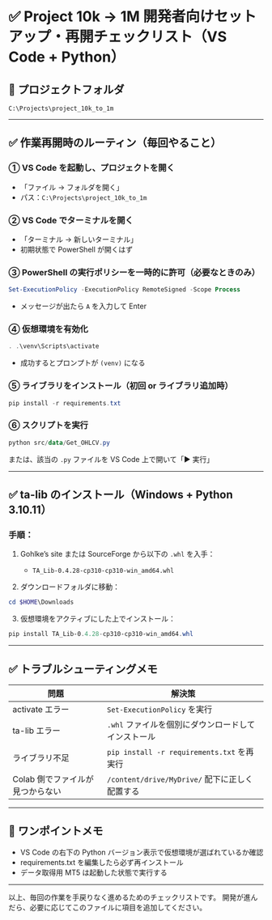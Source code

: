 # ✅ Project 10k → 1M 開発者向けセットアップ・再開チェックリスト（VS Code + Python）

## 📁 プロジェクトフォルダ

```
C:\Projects\project_10k_to_1m
```

---

## ✅ 作業再開時のルーティン（毎回やること）

### ① VS Code を起動し、プロジェクトを開く

* 「ファイル → フォルダを開く」
* パス：`C:\Projects\project_10k_to_1m`

### ② VS Code でターミナルを開く

* 「ターミナル → 新しいターミナル」
* 初期状態で PowerShell が開くはず

### ③ PowerShell の実行ポリシーを一時的に許可（必要なときのみ）

```powershell
Set-ExecutionPolicy -ExecutionPolicy RemoteSigned -Scope Process
```

* メッセージが出たら `A` を入力して Enter

### ④ 仮想環境を有効化

```powershell
. .\venv\Scripts\activate
```

* 成功するとプロンプトが `(venv)` になる

### ⑤ ライブラリをインストール（初回 or ライブラリ追加時）

```powershell
pip install -r requirements.txt
```

### ⑥ スクリプトを実行

```powershell
python src/data/Get_OHLCV.py
```

または、該当の `.py` ファイルを VS Code 上で開いて「▶ 実行」

---

## ✅ ta-lib のインストール（Windows + Python 3.10.11）

### 手順：

1. Gohlke’s site または SourceForge から以下の `.whl` を入手：

   * `TA_Lib-0.4.28-cp310-cp310-win_amd64.whl`
2. ダウンロードフォルダに移動：

```powershell
cd $HOME\Downloads
```

3. 仮想環境をアクティブにした上でインストール：

```powershell
pip install TA_Lib-0.4.28-cp310-cp310-win_amd64.whl
```

---

## ✅ トラブルシューティングメモ

| 問題                  | 解決策                                    |
| ------------------- | -------------------------------------- |
| activate エラー        | `Set-ExecutionPolicy` を実行              |
| ta-lib エラー          | `.whl` ファイルを個別にダウンロードしてインストール          |
| ライブラリ不足             | `pip install -r requirements.txt` を再実行 |
| Colab 側でファイルが見つからない | `/content/drive/MyDrive/` 配下に正しく配置する   |

---

## 🧠 ワンポイントメモ

* VS Code の右下の Python バージョン表示で仮想環境が選ばれているか確認
* requirements.txt を編集したら必ず再インストール
* データ取得用 MT5 は起動した状態で実行する

---

以上、毎回の作業を手戻りなく進めるためのチェックリストです。
開発が進んだら、必要に応じてこのファイルに項目を追加してください。
